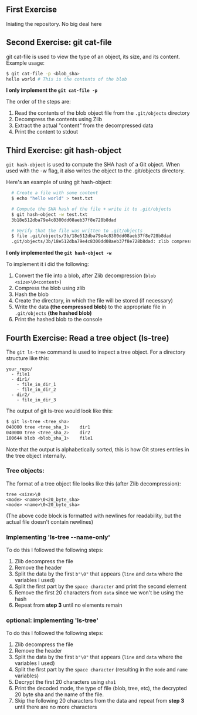 ## First Exercise
Iniating the repository. No big deal here

## Second Exercise: git cat-file
git cat-file is used to view the type of an object, its size, and its content. Example usage:

```sh  
$ git cat-file -p <blob_sha>
hello world # This is the contents of the blob
```

**I only implement the `git cat-file -p`**

The order of the steps are:
1. Read the contents of the blob object file from the `.git/objects` directory
2. Decompress the contents using Zlib
3. Extract the actual "content" from the decompressed data
4. Print the content to stdout


## Third Exercise: git hash-object

`git hash-object` is used to compute the SHA hash of a Git object. When used with the -w flag, it also writes the object to the .git/objects directory.

Here's an example of using git hash-object:
```sh
  # Create a file with some content
  $ echo "hello world" > test.txt

  # Compute the SHA hash of the file + write it to .git/objects
  $ git hash-object -w test.txt
  3b18e512dba79e4c8300dd08aeb37f8e728b8dad

  # Verify that the file was written to .git/objects
  $ file .git/objects/3b/18e512dba79e4c8300dd08aeb37f8e728b8dad
  .git/objects/3b/18e512dba79e4c8300dd08aeb37f8e728b8dad: zlib compressed data
```

**I only implemented the `git hash-object -w`**

To implement it i did the following:
1. Convert the file into a blob, after Zlib decompression (`blob <size>\0<content>`)
2. Compress the blob using zlib
3. Hash the blob
4. Create the directory, in which the file will be stored (if necessary)
4. Write the data **(the compressed blob)** to the appropriate file in `.git/objects` **(the hashed blob)**
5. Print the hashed blob to the console

## Fourth Exercise: Read a tree object (ls-tree)

The `git ls-tree` command is used to inspect a tree object.
For a directory structure like this:
```
your_repo/
  - file1
  - dir1/
    - file_in_dir_1
    - file_in_dir_2
  - dir2/
    - file_in_dir_3
```
The output of git ls-tree would look like this:

```sh
$ git ls-tree <tree_sha>
040000 tree <tree_sha_1>    dir1
040000 tree <tree_sha_2>    dir2
100644 blob <blob_sha_1>    file1
```
Note that the output is alphabetically sorted, this is how Git stores entries in the tree object internally.

### Tree objects:

The format of a tree object file looks like this (after Zlib decompression):
```
tree <size>\0
<mode> <name>\0<20_byte_sha>
<mode> <name>\0<20_byte_sha>
```
(The above code block is formatted with newlines for readability, but the actual file doesn't contain newlines)

### Implementing 'ls-tree --name-only'
To do this I followed the following steps:
1. Zlib decompress the file
2. Remove the header 
3. Split the data by the first `b"\0"` that appears (`line` and `data` where the variables I used)
4. Split the first part by the `space character` and print the second element 
5. Remove the first 20 characters from `data` since we won't be using the hash
6. Repeat from **step 3** until no elements remain

### optional: implementing 'ls-tree'
To do this I followed the following steps:
1. Zlib decompress the file
2. Remove the header 
3. Split the data by the first `b"\0"` that appears (`line` and `data` where the variables I used)
4. Split the first part by the `space character` (resulting in the `mode` and `name` variables)
5. Decrypt the first 20 characters using `sha1` 
6. Print the decoded mode, the type of file (blob, tree, etc), the decrypted 20 byte sha and the name of the file.
6. Skip the following 20 characters from the data and repeat from **step 3** until there are no more characters